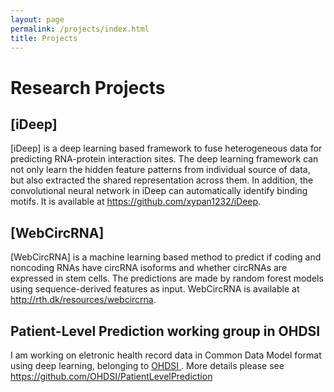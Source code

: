 ```yaml
---
layout: page
permalink: /projects/index.html
title: Projects
---
```


# Research Projects

## [iDeep]
[iDeep] is a deep learning based framework to fuse heterogeneous data for predicting RNA-protein interaction sites. The deep learning framework can not only learn the hidden feature patterns from individual source of data, but also extracted the shared representation across them. In addition, the convolutional neural network in iDeep can automatically identify binding motifs. It is available at <a href="https://github.com/xypan1232/iDeep">https://github.com/xypan1232/iDeep</a>.
<br>
## [WebCircRNA]
[WebCircRNA] is a machine learning based method to predict if coding and noncoding RNAs have circRNA isoforms and whether circRNAs are expressed in stem cells. The predictions are made by random forest models using sequence-derived features as input. WebCircRNA is available at <a href="http://rth.dk/resources/webcircrna">http://rth.dk/resources/webcircrna</a>.
<br>

## Patient-Level Prediction working group in OHDSI
I am working on eletronic health record data in Common Data Model format using deep learning, belonging to <a href="https://ohdsi.org/">OHDSI </a>. More details please see https://github.com/OHDSI/PatientLevelPrediction

